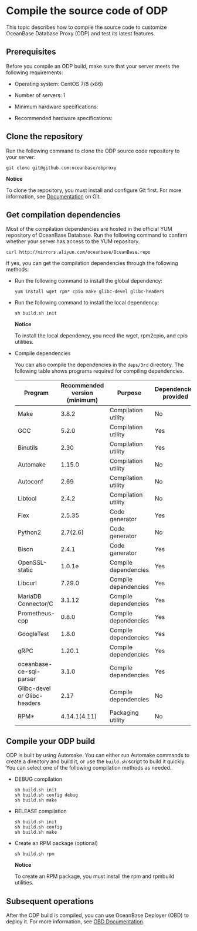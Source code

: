 Compile the source code of ODP 
===================================================

This topic describes how to compile the source code to customize OceanBase Database Proxy (ODP) and test its latest features. 

Prerequisites 
----------------------------------

Before you compile an ODP build, make sure that your server meets the following requirements:

* Operating system: CentOS 7/8 (x86)

  

* Number of servers: 1

  

* Minimum hardware specifications:

  

* Recommended hardware specifications:

  




Clone the repository 
-----------------------------------------

Run the following command to clone the ODP source code repository to your server:

```shell
git clone git@github.com:oceanbase/obproxy
```


**Notice**



To clone the repository, you must install and configure Git first. For more information, see [Documentation](https://git-scm.com/doc) on Git.

Get compilation dependencies 
-------------------------------------------------

Most of the compilation dependencies are hosted in the official YUM repository of OceanBase Database. Run the following command to confirm whether your server has access to the YUM repository. 

```shell
curl http://mirrors.aliyun.com/oceanbase/OceanBase.repo
```



If yes, you can get the compilation dependencies through the following methods:

* Run the following command to install the global dependency:

  ```shell
  yum install wget rpm* cpio make glibc-devel glibc-headers
  ```

  

* Run the following command to install the local dependency:

  ```shell
  sh build.sh init
  ```

  
  **Notice**

  

  To install the local dependency, you need the wget, rpm2cpio, and cpio utilities.
  

* Compile dependencies

  You can also compile the dependencies in the `deps/3rd` directory. The following table shows programs required for compiling dependencies.
  

  |         **Program**          | **Recommended version (minimum)** |     **Purpose**      | **Dependencies provided** |   **Required**   |
  |------------------------------|-----------------------------------|----------------------|---------------------------|------------------|
  | Make                         | 3.8.2                             | Compilation utility  | No                        | Yes              |
  | GCC                          | 5.2.0                             | Compilation utility  | Yes                       | Yes              |
  | Binutils                     | 2.30                              | Compilation utility  | Yes                       | No               |
  | Automake                     | 1.15.0                            | Compilation utility  | No                        | Yes              |
  | Autoconf                     | 2.69                              | Compilation utility  | No                        | Yes              |
  | Libtool                      | 2.4.2                             | Compilation utility  | No                        | Yes              |
  | Flex                         | 2.5.35                            | Code generator       | Yes                       | Development only |
  | Python2                      | 2.7(2.6)                          | Code generator       | No                        | Development only |
  | Bison                        | 2.4.1                             | Code generator       | Yes                       | Development only |
  | OpenSSL-static               | 1.0.1e                            | Compile dependencies | Yes                       | Yes              |
  | Libcurl                      | 7.29.0                            | Compile dependencies | Yes                       | Yes              |
  | MariaDB Connector/C          | 3.1.12                            | Compile dependencies | Yes                       | Yes              |
  | Prometheus-cpp               | 0.8.0                             | Compile dependencies | Yes                       | Yes              |
  | GoogleTest                   | 1.8.0                             | Compile dependencies | Yes                       | Yes              |
  | gRPC                         | 1.20.1                            | Compile dependencies | Yes                       | Yes              |
  | oceanbase-ce-sql-parser      | 3.1.0                             | Compile dependencies | Yes                       | Yes              |
  | Glibc-devel or Glibc-headers | 2.17                              | Compile dependencies | No                        | Yes              |
  | RPM\*                        | 4.14.1(4.11)                      | Packaging utility    | No                        | Packaging only   |

  




Compile your ODP build 
-------------------------------------------

ODP is built by using Automake. You can either run Automake commands to create a directory and build it, or use the `build.sh` script to build it quickly. You can select one of the following compilation methods as needed.

* DEBUG compilation

  ```shell
  sh build.sh init
  sh build.sh config debug
  sh build.sh make
  ```

  

* RELEASE compilation

  ```shell
  sh build.sh init
  sh build.sh config
  sh build.sh make
  ```

  

* Create an RPM package (optional)

  ```shell
  sh build.sh rpm
  ```

  
  **Notice**

  

  To create an RPM package, you must install the rpm and rpmbuild utilities.
  




Subsequent operations 
------------------------------------------

After the ODP build is compiled, you can use OceanBase Deployer (OBD) to deploy it. For more information, see [OBD Documentation](https://github.com/oceanbase/obdeploy/blob/master/README.md).
